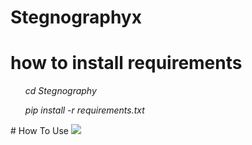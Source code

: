 # Stegnographyx
# how to install requirements
<ul><i>cd Stegnography</i></ul>
<ul><i>pip install -r requirements.txt</i></ul>
# How To Use
<a href="https://asciinema.org/a/lExjODyM9hhZtXGuGiBxihRcz" target="_blank"><img src="https://asciinema.org/a/lExjODyM9hhZtXGuGiBxihRcz.svg" /></a>
